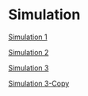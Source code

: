 
<html lang="en">
<head>
  <meta charset="utf-8">
  <h1>Simulation</h1>
  <a href="https://omkar1610.github.io/COVID-19/CanvasProject/Sim%201/index_sim1.html">Simulation 1</a><br>
  
  <a href="https://omkar1610.github.io/COVID-19/CanvasProject/Sim%202/index_sim2.html">Simulation 2</a><br>
  
  <a href="https://omkar1610.github.io/COVID-19/CanvasProject/Sim%203/index_sim3.html">Simulation 3</a><br>
  
  <a href="https://omkar1610.github.io/COVID-19/CanvasProject/Sim%203%20-%20Copy/index_sim3.html">Simulation 3-Copy</a><br>
  

</head>


</html>
